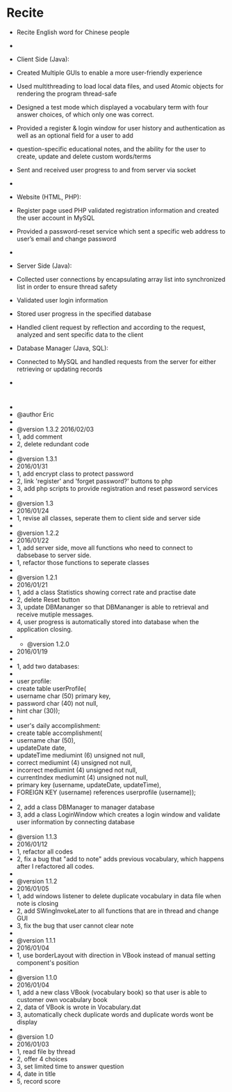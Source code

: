 # Recite

* Recite English word for Chinese people
* 
* Client Side (Java):
* Created Multiple GUIs to enable a more user-friendly experience
* Used multithreading to load local data files, and used Atomic objects for rendering the program thread-safe
* Designed a test mode which displayed a vocabulary term with four answer choices, of which only one was correct.
* Provided a register & login window for user history and authentication as well as an optional field for a user to add 
*  question-specific educational notes, and the ability for the user to create, update and delete custom words/terms 
* Sent and received user progress to and from server via socket 
* 
* Website (HTML, PHP):
* Register page used PHP validated registration information and created the user account in MySQL
* Provided a password-reset service which sent a specific web address to user’s email and change password
*
* Server Side (Java):
* Collected user connections by encapsulating array list into synchronized list in order to ensure thread safety
* Validated user login information
* Stored user progress in the specified database
* Handled client request by reflection and according to the request, analyzed and sent specific data to the client
* Database Manager (Java, SQL): 
* Connected to MySQL and handled requests from the server for either retrieving or updating records


*

#

 * 
 * @author Eric
 * 
 * @version 1.3.2 2016/02/03
 * 1, add comment
 * 2, delete redundant code
 * 
 *  @version 1.3.1
 *  2016/01/31
 *  1, add encrypt class to protect password
 *  2, link 'register' and 'forget password?' buttons to php
 *  3, add php scripts to provide registration and reset password services
 *  
 *  @version 1.3
 *  2016/01/24
 *  1, revise all classes, seperate them to client side and server side
 *   
 *  @version 1.2.2
 *  2016/01/22
 *  1, add server side, move all functions who need to connect to dabsebase to server side. 
 *  1, refactor those functions to seperate classes
 *  
 * @version 1.2.1
 * 2016/01/21
 * 1, add a class Statistics showing correct rate and practise date
 * 2, delete Reset button
 * 3, update DBMananger so that DBMananger is able to retrieval and receive mutiple messages.
 * 4, user progress is automatically stored into database when the application closing.
 *  * @version 1.2.0
 * 2016/01/19
 * 
 * 1, add two databases:
 * 
 * user profile:
 * create table userProfile( 
 * username char (50) primary key, 
 * password char (40) not null, 
 * hint char (30));
 * 
 * user's daily accomplishment: 
 * create table accomplishment( 
 * username char (50), 
 * updateDate date, 
 * updateTime mediumint (6) unsigned not null,
 * correct mediumint (4) unsigned not null, 
 * incorrect mediumint (4) unsigned not null, 
 * currentIndex mediumint (4) unsigned not null,
 * primary key (username, updateDate, updateTime),  
 * FOREIGN KEY (username) references userprofile (username));
 * 
 * 2, add a class DBManager to manager database
 * 3, add a class LoginWindow which creates a login window and validate user information by connecting database
 *
 * @version 1.1.3
 * 2016/01/12
 * 1, refactor all codes
 * 2, fix a bug that "add to note" adds previous vocabulary, which happens after I refactored all codes.
 * 
 * @version 1.1.2
 * 2016/01/05
 * 1, add windows listener to delete duplicate vocabulary in data file when note is closing
 * 2, add SWingInvokeLater to all functions that are in thread and change GUI
 * 3, fix the bug that user cannot clear note
  * 
 * @version 1.1.1
 * 2016/01/04
 * 1, use borderLayout with direction in VBook instead of manual setting component's position
  * 
 * @version 1.1.0
 * 2016/01/04
 * 1, add a new class VBook (vocabulary book) so that user is able to customer own vocabulary book
 * 2, data of VBook is wrote in Vocabulary.dat
 * 3, automatically check duplicate words and duplicate words wont be display
 *  
 * @version 1.0 
 * 2016/01/03
 * 1, read file by thread
 * 2, offer 4 choices
 * 3, set limited time to answer question
 * 4, date in title
 * 5, record score
